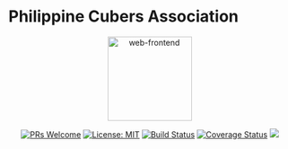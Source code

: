 Philippine Cubers Association
===
<p align="center">
  <a href="http/dev/pinoycubers.org/" target="blank"><img src="https://raw.githubusercontent.com/pca/web-frontend/master/src/assets/img/pca.png" alt="web-frontend" width="150"/></a>
</p>

<p align="center">
<a href="http://makeapullrequest.com"><img alt="PRs Welcome" src="https://img.shields.io/badge/PRs-welcome-brightgreen.svg"/></a>
<a href="https://opensource.org/licenses/MIT"><img alt="License: MIT" src="https://img.shields.io/badge/License-MIT-blue.svg"/></a>
<a href="https://travis-ci.org/pca/web-frontend"><img alt="Build Status" src="https://travis-ci.org/pca/web-frontend.svg?branch=master"/></a>
<a href="https://coveralls.io/github/pca/web-frontend?branch=master" rel="nofollow"><img alt="Coverage Status" src="https://coveralls.io/repos/github/pca/web-frontend/badge.svg?branch=master"/></a>
<a href="https://codeclimate.com/github/pca/web-frontend/maintainability"><img src="https://api.codeclimate.com/v1/badges/35a06eea7c4541c80223/maintainability" /></a>
</p>